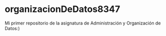 # organizacionDeDatos8347
Mi primer repositorio de la asignatura de Administración y Organización de Datos:)
